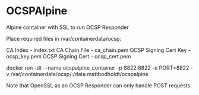 # OCSPAlpine
Alpine container with SSL to run OCSP Responder

Place required files in /var/containerdata/ocsp:

CA Index - index.txt
CA Chain File - ca_chain.pem
OCSP Signing Cert Key - ocsp_key.pem
OCSP Signing Cert - ocsp_cert.pem

docker run -dt --name ocspalpine_container -p 8822:8822 -e PORT=8822 -v /var/containerdata/ocsp/:/data mattbodholdt/ocspalpine

Note that OpenSSL as an OCSP Responder can only handle POST requests.
